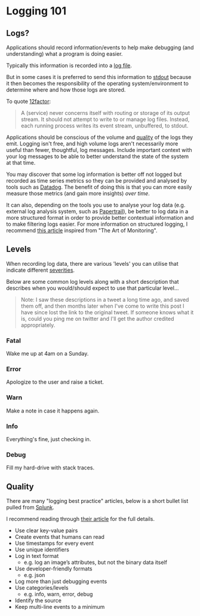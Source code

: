 # Logging 101

## Logs?

Applications should record information/events to help make debugging (and understanding) what a program is doing easier.

Typically this information is recorded into a [log file](https://en.wikipedia.org/wiki/Log_file).

But in some cases it is preferred to send this information to [stdout](https://en.wikipedia.org/wiki/Standard_streams) because it then becomes the responsibility of the operating system/environment to determine where and how those logs are stored.

To quote [12factor](https://12factor.net/logs):

> A (service) never concerns itself with routing or storage of its output stream. It should not attempt to write to or manage log files. Instead, each running process writes its event stream, unbuffered, to stdout.

Applications should be conscious of the volume and [quality](#3) of the logs they emit. Logging isn't free, and high volume logs aren't necessarily more useful than fewer, thoughtful, log messages. Include important context with your log messages to be able to better understand the state of the system at that time.

You may discover that some log information is better off not logged but recorded as time series metrics so they can be provided and analysed by tools such as [Datadog](https://www.datadoghq.com/). The benefit of doing this is that you can more easily measure those metrics (and gain more insights) _over time_.

It can also, depending on the tools you use to analyse your log data (e.g. external log analysis system, such as [Papertrail](https://papertrailapp.com/)), be better to log data in a more structured format in order to provide better contextual information and to make filtering logs easier. For more information on structured logging, I recommend [this article](https://kartar.net/2015/12/structured-logging/) inspired from "The Art of Monitoring".

## Levels

When recording log data, there are various 'levels' you can utilise that indicate different [severities](https://en.wikipedia.org/wiki/Syslog#Severity_level).

Below are some common log levels along with a short description that describes when you would/should expect to use that particular level...

> Note: I saw these descriptions in a tweet a long time ago, and saved them off, and then months later when I've come to write this post I have since lost the link to the original tweet. If someone knows what it is, could you ping me on twitter and I'll get the author credited appropriately.

### Fatal

<p class="ll-fatal">Wake me up at 4am on a Sunday.</p>

### Error

<p class="ll-error">Apologize to the user and raise a ticket.</p>

### Warn

<p class="ll-warn">Make a note in case it happens again.</p>

### Info

<p class="ll-info">Everything's fine, just checking in.</p>

### Debug

<p class="ll-debug">Fill my hard-drive with stack traces.</p>

## Quality

There are many "logging best practice" articles, below is a short bullet list pulled from [Splunk](http://dev.splunk.com/view/logging/SP-CAAAFCK).

I recommend reading through [their article](http://dev.splunk.com/view/logging/SP-CAAAFCK) for the full details.

- Use clear key-value pairs
- Create events that humans can read
- Use timestamps for every event
- Use unique identifiers
- Log in text format
  - e.g. log an image’s attributes, but not the binary data itself
- Use developer-friendly formats
  - e.g. json
- Log more than just debugging events
- Use categories/levels
  - e.g. info, warn, error, debug
- Identify the source
- Keep multi-line events to a minimum
